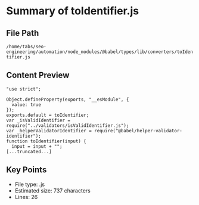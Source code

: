 # Summary of toIdentifier.js
  
## File Path
`/home/tabs/seo-engineering/automation/node_modules/@babel/types/lib/converters/toIdentifier.js`

## Content Preview
```
"use strict";

Object.defineProperty(exports, "__esModule", {
  value: true
});
exports.default = toIdentifier;
var _isValidIdentifier = require("../validators/isValidIdentifier.js");
var _helperValidatorIdentifier = require("@babel/helper-validator-identifier");
function toIdentifier(input) {
  input = input + "";
[...truncated...]
```

## Key Points
- File type: .js
- Estimated size: 737 characters
- Lines: 26
